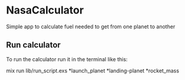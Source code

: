 # NasaCalculator

Simple app to calculate fuel needed to get from one planet to another

## Run calculator

To run the calculator run it in the terminal like this:

mix run lib/run_script.exs *launch_planet *landing-planet *rocket_mass




